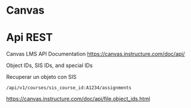 # Canvas


# Api REST

Canvas LMS API Documentation
https://canvas.instructure.com/doc/api/

Object IDs, SIS IDs, and special IDs

Recuperar un objeto con SIS
```
/api/v1/courses/sis_course_id:A1234/assignments
```

https://canvas.instructure.com/doc/api/file.object_ids.html